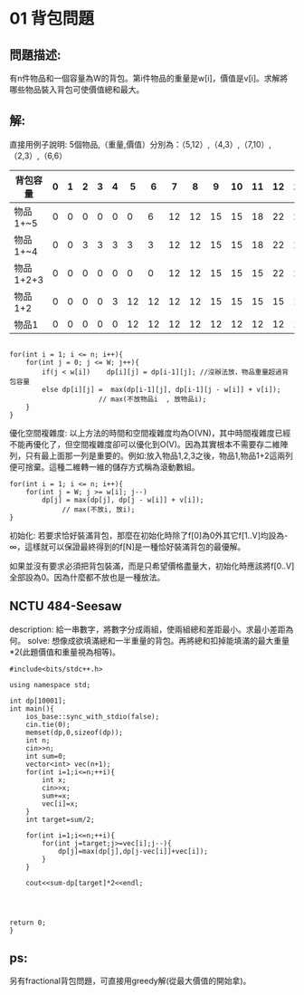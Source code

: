 # 01 背包問題

## 問題描述:

有n件物品和一個容量為W的背包。第i件物品的重量是w[i]，價值是v[i]。求解將哪些物品裝入背包可使價值總和最大。

## 解:
直接用例子說明:
5個物品,（重量,價值）分別為：（5,12）,（4,3）,（7,10）,（2,3）,（6,6）



| 背包容量 | 0   | 1   | 2   | 3   | 4   | 5   | 6   | 7   | 8   | 9   | 10  | 11  | 12  | 13  | 14  | 15  |
| -------- | --- | --- | --- | --- | --- | --- | --- | --- | --- | --- | --- | --- | --- | --- | --- | --- |
|   物品1+~5    | 0 | 0| 0 |0|0| 0| 6| 12 | 12| 15|15 | 18 | 22 | 22|25 | 25 |
|   物品1+~4    |0| 0 |3 | 3| 3 | 3 | 3| 12|12 |15 |15| 18 | 22 | 22 | 25 |25 |
|   物品1+2+3   | 0| 0 | 0| 0 |0 |0 |0 |12 | 12 | 15 | 15 | 15 |22 |  22| 22 |22 |
|   物品1+2     |0|0 | 0 | 0 | 3 |12 | 12|12 |12 | 15| 15| 15| 15 | 15 | 15 |15 |
|   物品1       |0|0|0|0|0|12|12|12|12|12|12|12|12|12|12|12|


```

for(int i = 1; i <= n; i++){
    for(int j = 0; j <= W; j++){
        if(j < w[i])    dp[i][j] = dp[i-1][j]; //沒辦法放，物品重量超過背包容量
        else dp[i][j] =  max(dp[i-1][j], dp[i-1][j - w[i]] + v[i]);
                      // max(不放物品i  , 放物品i);
    }
}
```

優化空間複雜度:
以上方法的時間和空間複雜度均為O(VN)，其中時間複雜度已經不能再優化了，但空間複雜度卻可以優化到O(V)。因為其實根本不需要存二維陣列，只有最上面那一列是重要的。例如:放入物品1,2,3之後，物品1,物品1+2這兩列便可捨棄。這種二維轉一維的儲存方式稱為滾動數組。

```
for(int i = 1; i <= n; i++){
    for(int j = W; j >= w[i]; j--)
        dp[j] = max(dp[j], dp[j - w[i]] + v[i]);
             // max(不放i, 放i);
}
```

初始化:
若要求恰好裝滿背包，那麼在初始化時除了f[0]為0外其它f[1..V]均設為-∞，這樣就可以保證最終得到的f[N]是一種恰好裝滿背包的最優解。

如果並沒有要求必須把背包裝滿，而是只希望價格盡量大，初始化時應該將f[0..V]全部設為0。因為什麼都不放也是一種放法。

## NCTU 484-Seesaw
description: 給一串數字，將數字分成兩組，使兩組總和差距最小。求最小差距為何。
solve: 想像成欲填滿總和一半重量的背包。再將總和扣掉能填滿的最大重量*2(此題價值和重量視為相等)。

```
#include<bits/stdc++.h>

using namespace std;

int dp[10001];
int main(){
    ios_base::sync_with_stdio(false);
    cin.tie(0);
    memset(dp,0,sizeof(dp));
    int n;
    cin>>n;
    int sum=0;
    vector<int> vec(n+1);
    for(int i=1;i<=n;++i){
        int x;
        cin>>x;
        sum+=x;
        vec[i]=x;
    }
    int target=sum/2;

    for(int i=1;i<=n;++i){
        for(int j=target;j>=vec[i];j--){
            dp[j]=max(dp[j],dp[j-vec[i]]+vec[i]);
        }
    }

    cout<<sum-dp[target]*2<<endl;




return 0;
}
```

## ps:
另有fractional背包問題，可直接用greedy解(從最大價值的開始拿)。





